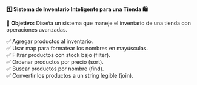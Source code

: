<strong>1️⃣ Sistema de Inventario Inteligente para una Tienda 🛍️</strong>

<strong>📌 Objetivo:</strong> Diseña un sistema que maneje el inventario de una tienda con operaciones avanzadas.

✅ Agregar productos al inventario.  
✅ Usar map para formatear los nombres en mayúsculas.  
✅ Filtrar productos con stock bajo (filter).  
✅ Ordenar productos por precio (sort).  
✅ Buscar productos por nombre (find).  
✅ Convertir los productos a un string legible (join).